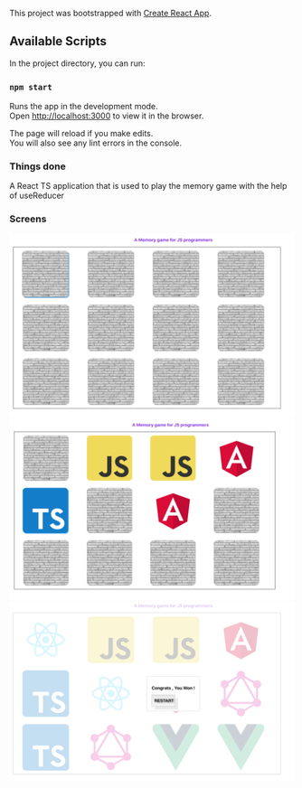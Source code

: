 This project was bootstrapped with [Create React App](https://github.com/facebook/create-react-app).

## Available Scripts

In the project directory, you can run:

### `npm start`

Runs the app in the development mode.<br />
Open [http://localhost:3000](http://localhost:3000) to view it in the browser.

The page will reload if you make edits.<br />
You will also see any lint errors in the console.

### Things done

A React TS application that is used to play the memory game with the help of useReducer 

### Screens

![Initial Screen](https://github.com/karthick3018/memoryGame-reactTS/blob/master/src/components/memory/Images/initial.png)
![Mid Screen](https://github.com/karthick3018/memoryGame-reactTS/blob/master/src/components/memory/Images/mid.png)
![Result Screen](https://github.com/karthick3018/memoryGame-reactTS/blob/master/src/components/memory/Images/result.png)
